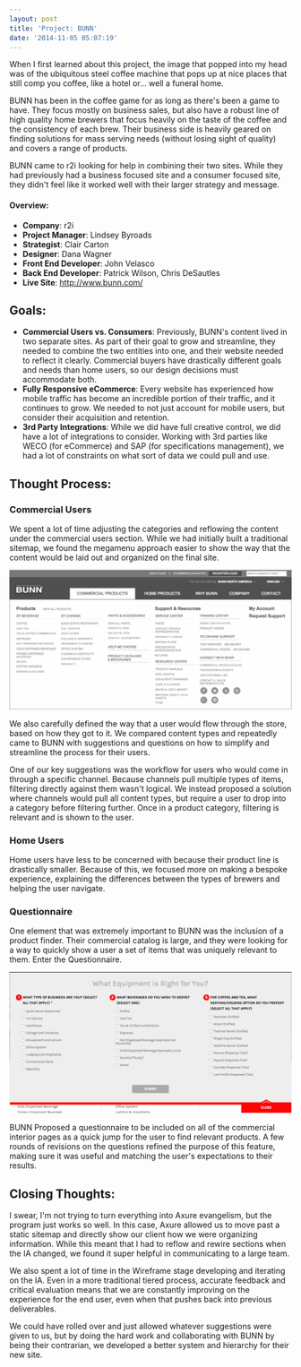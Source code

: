 ```yaml
---
layout: post
title: 'Project: BUNN'
date: '2014-11-05 05:07:19'
---
```


When I first learned about this project, the image that popped into my head was of the ubiquitous steel coffee machine that pops up at nice places that still comp you coffee, like a hotel or&hellip; well a funeral home.

BUNN has been in the coffee game for as long as there's been a game to have. They focus mostly on business sales, but also have a robust line of high quality home brewers that focus heavily on the taste of the coffee and the consistency of each brew. Their business side is heavily geared on finding solutions for mass serving needs (without losing sight of quality) and covers a range of products.

BUNN came to r2i looking for help in combining their two sites. While they had previously had a business focused site and a consumer focused site, they didn't feel like it worked well with their larger strategy and message.

#### Overview:
* **Company**: r2i
* **Project Manager**: Lindsey Byroads
* **Strategist**: Clair Carton
* **Designer**: Dana Wagner
* **Front End Developer**: John Velasco
* **Back End Developer**: Patrick Wilson, Chris DeSautles
* **Live Site**: http://www.bunn.com/

## Goals:

* **Commercial Users vs. Consumers**: Previously, BUNN's content lived in two separate sites. As part of their goal to grow and streamline, they needed to combine the two entities into one, and their website needed to reflect it clearly. Commercial buyers have drastically different goals and needs than home users, so our design decisions must accommodate both.
* **Fully Responsive eCommerce**: Every website has experienced how mobile traffic has become an incredible portion of their traffic, and it continues to grow. We needed to not just account for mobile users, but consider their acquisition and retention.
* **3rd Party Integrations**: While we did have full creative control, we did have a lot of integrations to consider. Working with 3rd parties like WECO (for eCommerce) and SAP (for specifications management), we had a lot of constraints on what sort of data we could pull and use.

## Thought Process:

### Commercial Users
We spent a lot of time adjusting the categories and reflowing the content under the commercial users section. While we had initially built a traditional sitemap, we found the megamenu approach easier to show the way that the content would be laid out and organized on the final site.

<img class="contain" src="/images/posts/imported/2014/11/Screen-Shot-2014-11-04-at-23-23-35-.png" alt="BUNN Megamenu" />

We also carefully defined the way that a user would flow through the store, based on how they got to it. We compared content types and repeatedly came to BUNN with suggestions and questions on how to simplify and streamline the process for their users.

One of our key suggestions was the workflow for users who would come in through a specific channel. Because channels pull multiple types of items, filtering directly against them wasn't logical. We instead proposed a solution where channels would pull all content types, but require a user to drop into a category before filtering further. Once in a product category, filtering is relevant and is shown to the user.

### Home Users
Home users have less to be concerned with because their product line is drastically smaller. Because of this, we focused more on making a bespoke experience, explaining the differences between the types of brewers and helping the user navigate.

### Questionnaire
One element that was extremely important to BUNN was the inclusion of a product finder. Their commercial catalog is large, and they were looking for a way to quickly show a user a set of items that was uniquely relevant to them. Enter the Questionnaire.

<img class="contain" src="/images/posts/imported/2014/11/Screen-Shot-2014-11-05-at-24-06-58-.png" alt="BUNN Questionnaire"/>

BUNN Proposed a questionnaire to be included on all of the commercial interior pages as a quick jump for the user to find relevant products. A few rounds of revisions on the questions refined the purpose of this feature, making sure it was useful and matching the user's expectations to their results.

## Closing Thoughts:
I swear, I'm not trying to turn everything into Axure evangelism, but the program just works so well. In this case, Axure allowed us to move past a static sitemap and directly show our client how we were organizing information. While this meant that I had to reflow and rewire sections when the IA changed, we found it super helpful in communicating to a large team.

We also spent a lot of time in the Wireframe stage developing and iterating on the IA. Even in a more traditional tiered process, accurate feedback and critical evaluation means that we are constantly improving on the experience for the end user, even when that pushes back into previous deliverables.

We could have rolled over and just allowed whatever suggestions were given to us, but by doing the hard work and collaborating with BUNN by being their contrarian, we developed a better system and hierarchy for their new site.
